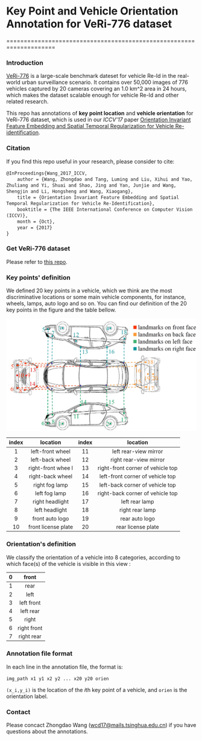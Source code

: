 # Key Point and Vehicle Orientation Annotation for VeRi-776 dataset
====================================================================
### Introduction
[VeRi-776](https://github.com/VehicleReId/VeRidataset) is a large-scale benchmark dateset for vehicle Re-Id in the real-world urban surveillance scenario. 
It contains over 50,000 images of 776 vehicles captured by 20 cameras covering an 1.0 km^2 area in 24 hours, which makes the dataset scalable enough for vehicle Re-Id and other related research.

This repo has annotations of **key point location** and **vehicle orientation** for VeRi-776 dataset, which is used in our 
*ICCV'17* paper [Orientation Invariant Feature Embedding and Spatial Temporal Regularization for Vehicle Re-identification](http://openaccess.thecvf.com/content_ICCV_2017/papers/Wang_Orientation_Invariant_Feature_ICCV_2017_paper.pdf).

### Citation

If you find this repo useful in your research, please consider to cite:

	@InProceedings{Wang_2017_ICCV,
		author = {Wang, Zhongdao and Tang, Luming and Liu, Xihui and Yao, Zhuliang and Yi, Shuai and Shao, Jing and Yan, Junjie and Wang, Shengjin and Li, Hongsheng and Wang, Xiaogang},
		title = {Orientation Invariant Feature Embedding and Spatial Temporal Regularization for Vehicle Re-Identification},
		booktitle = {The IEEE International Conference on Computer Vision (ICCV)},
		month = {Oct},
		year = {2017}
	}

### Get VeRi-776 dataset
Please refer to [this repo](https://github.com/VehicleReId/VeRidataset).

### Key points' definition
We defined 20 key points in a vehicle, which we think are the most discriminative locations or some main vehicle components, 
for instance, wheels, lamps, auto logo and so on. You can find our definition of the 20 key points in the figure and the table bellow.

![definetion](figure/keypoint.jpg)


|index |location |index |location |
|:---:|:------:|:---:|:------:|
|1 |left-front wheel |11 |left rear-view mirror |
|2 |left-back wheel |12 |right rear-view mirror |
|3 |right-front whee l|13 |right-front corner of vehicle top |
|4 |right-back wheel |14 |left-front corner of vehicle top |
|5 |right fog lamp |15 |left-back corner of vehicle top |
|6 |left fog lamp |16 |right-back corner of vehicle top |
|7 |right headlight |17 |left rear lamp |
|8 |left headlight |18 |right rear lamp |
|9 |front auto logo |19 |rear auto logo |
|10 |front license plate |20 |rear license plate |

### Orientation's definition

We classify the orientation of a vehicle into 8 categories, according to which face(s) of the vehicle is visible in this view :

0|front 
:---:|:---:
1|rear
2|left
3|left front
4|left rear
5|right
6|right front
7|right rear

### Annotation file format

In each line in the annotation file, the format is:
```Shell
img_path x1 y1 x2 y2 ... x20 y20 orien
```
```(x_i,y_i)``` is the location of the *i*th key point of a vehicle, and ```orien``` is the orientation label.

### Contact
Please concact Zhongdao Wang (wcd17@mails.tsinghua.edu.cn) if you have questions about the annotations.
